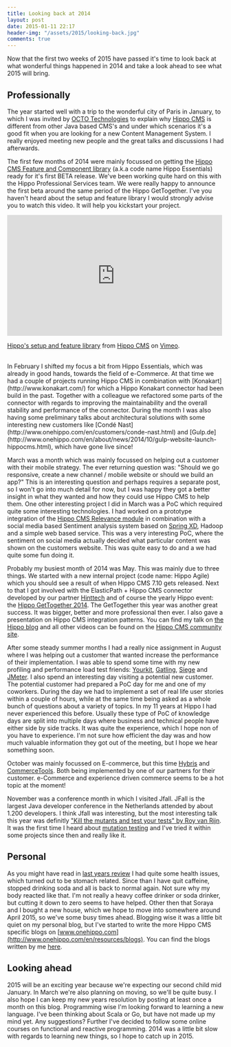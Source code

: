 ```yaml
---
title: Looking back at 2014
layout: post
date: 2015-01-11 22:17
header-img: "/assets/2015/looking-back.jpg"
comments: true
---
```


Now that the first two weeks of 2015 have passed it's time to look back at what wonderful things happened in 2014 and take a look ahead to see what 2015 will bring.

## Professionally

The year started well with a trip to the wonderful city of Paris in January, to which I was invited by [OCTO Technologies](http://www.octo.com/en) to explain why [Hippo CMS](https://www.onehippo.org) is different from other Java based CMS's and under which scenarios it's a good fit when you are looking for a new Content Management System. I really enjoyed meeting new people and the great talks and discussions I had afterwards.

The first few months of 2014 were mainly focussed on getting the [Hippo CMS Feature and Component library](https://www.onehippo.org/library/about/release-notes/hippo-setup-and-feature-library.html) (a.k.a code name Hippo Essentials) ready for it's first BETA release. We've been working quite hard on this with the Hippo Professional Services team. We were really happy to announce the first beta around the same period of the Hippo GetTogether. I've you haven't heard about the setup and feature library I would strongly advise you to watch this video. It will help you kickstart your project.

<div class="embed-responsive embed-responsive-16by9">
    <iframe class="embed-responsive-item" src="https://player.vimeo.com/video/105642248" width="500" height="281" frameborder="0" webkitallowfullscreen mozallowfullscreen allowfullscreen></iframe> <p><a href="https://vimeo.com/105642248">Hippo's setup and feature library</a> from <a href="https://vimeo.com/hippocms">Hippo CMS</a> on <a href="https://vimeo.com">Vimeo</a>.
    </p>
</div>

<br>
In February I shifted my focus a bit from Hippo Essentials, which was already in good hands, towards the field of e-Commerce. At that time we had a couple of projects running Hippo CMS in combination with [Konakart](http://www.konakart.com/) for which a Hippo Konakart connector had been build in the past. Together with a colleague we refactored some parts of the connector with regards to improving the maintainability and the overall stability and performance of the connector. During the month I was also having some preliminary talks about architectural solutions with some interesting new customers like [Condé Nast](http://www.onehippo.com/en/customers/conde-nast.html) and [Gulp.de](http://www.onehippo.com/en/about/news/2014/10/gulp-website-launch-hippocms.html), which have gone live since!

March was a month which was mainly focussed on helping out a customer with their mobile strategy. The ever returning question was: "Should we go responsive, create a new channel / mobile website or should we build an app?" This is an interesting question and perhaps requires a separate post, so I won't go into much detail for now, but I was happy they got a better insight in what they wanted and how they could use Hippo CMS to help them.
One other interesting project I did in March was a PoC which required quite some interesting technologies. I had worked on a prototype integration of the [Hippo CMS Relevance module](http://www.onehippo.org/library/enterprise/enterprise-features/targeting/targeting.html) in combination with a social media based Sentiment analysis system based on [Spring XD](http://projects.spring.io/spring-xd/), Hadoop and a simple web based service. This was a very interesting PoC, where the sentiment on social media actually decided what particular content was shown on the customers website. This was quite easy to do and a we had quite some fun doing it.

Probably my busiest month of 2014 was May. This was mainly due to three things. We started with a new internal project (code name: Hippo Agile) which you should see a result of when Hippo CMS 7.10 gets released. Next to that I got involved with the ElasticPath + Hippo CMS connector developed by our partner [Hinttech](http://www.hinttech.com/) and of course the yearly Hippo event: the [Hippo GetTogether 2014](http://hgt14.onehippo.org/). The GetTogether this year was another great success. It was bigger, better and more professional then ever. I also gave a presentation on Hippo CMS integration patterns. You can find my talk on [the Hippo blog](http://www.onehippo.com/en/resources/blogs/facet/hippo-cms-integration-patters.html) and all other videos can be found on the [Hippo CMS community site](http://www.onehippo.org/library/about/community/hippo-gettogether-2014-videos.html).

After some steady summer months I had a really nice assignment in August where I was helping out a customer that wanted increase the performance of their implementation. I was able to spend some time with my new profiling and performance load test friends: [Yourkit](http://www.yourkit.com/), [Gatling](http://gatling.io/), [Siege](http://www.joedog.org/siege-home/) and [JMeter](http://jmeter.apache.org/). I also spend an interesting day visiting a potential new customer. The potential customer had prepared a PoC day for me and one of my coworkers. During the day we had to implement a set of real life user stories within a couple of hours, while at the same time being asked as a whole bunch of questions about a variety of topics. In my 11 years at Hippo I had never experienced this before. Usually these type of PoC of knowledge days are split into multiple days where business and technical people have either side by side tracks. It was quite the experience, which I hope non of you have to experience. I'm not sure how efficient the day was and how much valuable information they got out of the meeting, but I hope we hear something soon.

October was mainly focussed on E-commerce, but this time [Hybris](http://www.hybris.com/en/) and [CommerceTools](http://www.hybris.com/en/). Both being implemented by one of our partners for their customer. e-Commerce and experience driven commerce seems to be a hot topic at the moment!

November was a conference month in which I visited Jfall. JFall is the largest Java developer conference in the Netherlands attended by about 1.200 developers. I think Jfall was interesting, but the most interesting talk this year was definitly ["Kill the mutants and test your tests" by Roy van Rijn](http://www.nljug.org/jfall/session/kill-the-mutants-and-test-your-tests/107/). It was the first time I heard about [mutation testing](http://en.wikipedia.org/wiki/Mutation_testing) and I've tried it within some projects since then and really like it.

## Personal
As you might have read in [last years review](http://blog.jeroenreijn.com/2014/03/looking-back-at-2013.html) I had quite some health issues, which turned out to be stomach related. Since than I have quit caffeine, stopped drinking soda and all is back to normal again. Not sure why my body reacted like that. I'm not really a heavy coffee drinker or soda drinker, but cutting it down to zero seems to have helped. Other then that Soraya and I bought a new house, which we hope to move into somewhere around April 2015, so we've some busy times ahead. Blogging wise it was a little bit quiet on my personal blog, but I've started to write the more Hippo CMS specific blogs on [www.onehippo.com](http://www.onehippo.com/en/resources/blogs). You can find the blogs written by me  [here](http://www.onehippo.com/en/resources/blogs/facet/Author/Jeroen+Reijn).

## Looking ahead
2015 will be an exciting year because we're expecting our second child mid January. In March we're also planning on moving, so we'll be quite busy. I also hope I can keep my new years resolution by posting at least once a month on this blog. Programming wise I'm looking forward to learning a new language. I've been thinking about Scala or Go, but have not made up my mind yet. Any suggestions? Further I've decided to follow some online courses on functional and reactive programming. 2014 was a little bit slow with regards to learning new things, so I hope to catch up in 2015.
